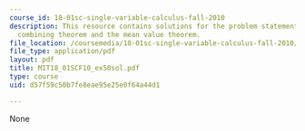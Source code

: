 ```yaml
---
course_id: 18-01sc-single-variable-calculus-fall-2010
description: This resource contains solutions for the problem statements related to
  combining theorem and the mean value theorem.
file_location: /coursemedia/18-01sc-single-variable-calculus-fall-2010/d57f59c50b7fe8eae95e25e0f64a44d1_MIT18_01SCF10_ex50sol.pdf
file_type: application/pdf
layout: pdf
title: MIT18_01SCF10_ex50sol.pdf
type: course
uid: d57f59c50b7fe8eae95e25e0f64a44d1

---
```

None